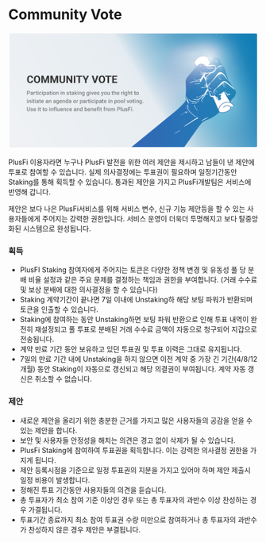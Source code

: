 # Community Vote

![Community Vote](<../.gitbook/assets/community vote.png>)

PlusFi 이용자라면 누구나 PlusFi 발전을 위한 여러 제안을 제시하고 남들이 낸 제안에 투표로 참여할 수 있습니다. 실제 의사결정에는 투표권이 필요하며 일정기간동안 Staking를 통해 획득할 수 있습니다. 통과된 제안을 가지고 PlusFi개발팀은 서비스에 반영해 갑니다.&#x20;

제안은 보다 나은 PlusFi서비스를 위해 서비스 변수, 신규 기능 제안등을 할 수 있는 사용자들에게 주어지는 강력한 권한입니다. 서비스 운영이 더욱더 투명해지고 보다 탈중앙화된 시스템으로 완성됩니다.

### 획득

* PlusFI Staking 참여자에게 주어지는 토큰은 다양한 정책 변경 및 유동성 풀 당 분배 비율 설정과 같은 주요 문제를 결정하는 책임과 권한을 부여합니다. (거래 수수료 및 보상 분배에 대한 의사결정을 할 수 있습니다)
* Staking 계약기간이 끝나면 7일 이내에 Unstaking하 해당 보팅 파워가 반환되며 토큰을 인출할 수 있습니다.
* Staking에 참여하는 동안 Unstaking하면 보팅 파워 반환으로 인해 투표 내역이 완전히 재설정되고 풀 투표로 분배된 거래 수수료 금액이 자동으로 청구되어 지갑으로 전송됩니다.
* 계약 만료 기간 동안 보유하고 있던 투표권 및 투표 이력은 그대로 유지됩니다.
* 7일의 만료 기간 내에 Unstaking을 하지 않으면 이전 계약 중 가장 긴 기간(4/8/12개월) 동안 Staking이 자동으로 갱신되고 해당 의결권이 부여됩니다. 계약 자동 갱신은 취소할 수 없습니다.

### **제안**&#x20;

* 새로운 제안을 올리기 위한 충분한 근거를 가지고 많은 사용자들의 공감을 얻을 수 있는 제안을 합니다.
* 보안 및 사용자들 안정성을 해치는 의견은 경고 없이 삭제가 될 수 있습니다.
* PlusFi Staking에 참여하여 투표권을 획득합니다. 이는 강력한 의사결정 권한을 가지게 됩니다.
* 제안 등록시점을 기준으로 일정 투표권의 지분을 가지고 있어야 하며 제안 제출시 일정 비용이 발생합니다.
* 정해진 투표 기간동안 사용자들의 의견을 듣습니다.
* 총 투표자가 최소 참여 기준 이상인 경우 또는 총 투표자의 과반수 이상 찬성하는 경우 가결됩니다.
* 투표기간 종료까지 최소 참여 투표권 수량 미만으로 참여하거나 총 투표자의 과반수가 찬성하지 않은 경우 제안은 부결됩니다.





